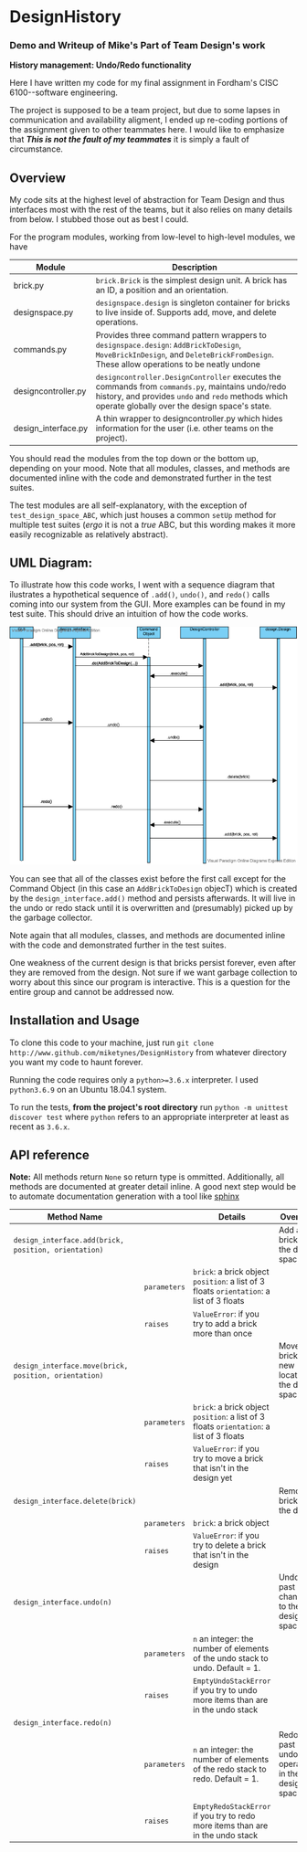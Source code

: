 # DesignHistory
### Demo and Writeup of Mike's Part of Team Design's work
**History management: Undo/Redo functionality**

Here I have written my code for my final assignment in Fordham's CISC 6100--software engineering. 

The project is supposed to be a team project, but due to some lapses in communication and availability aligment, I ended up re-coding 
portions of the assignment given to other teammates here. I would like to emphasize that ***This is not the fault of my teammates*** it is simply a fault of circumstance. 

## Overview

My code sits at the highest level of abstraction for Team Design and thus interfaces most with the rest of the teams, but it also relies on many details from below. I stubbed those out as best I could.

For the program modules, working from low-level to high-level modules, we have

| Module              | Description                                                                                                                                                                                                                        |
|---------------------|------------------------------------------------------------------------------------------------------------------------------------------------------------------------------------------------------------------------------------|
| brick.py            |  `brick.Brick` is the simplest design unit.   A brick has an ID, a position and an orientation.                                                                                                                                                     |
| designspace.py      |  `designspace.design` is singleton container for bricks to live inside of.   Supports add, move, and delete operations.                                                                                                                                  |
| commands.py         |  Provides three command pattern wrappers to `designspace.design`: `AddBrickToDesign`, `MoveBrickInDesign`, and `DeleteBrickFromDesign`. These allow operations to be neatly undone                                                                                                            |
| designcontroller.py |  `designcontroller.DesignController` executes the commands from `commands.py`, maintains undo/redo history, and provides `undo` and `redo` methods which operate globally over the design space's state.
| design_interface.py | A thin wrapper to designcontroller.py which hides information for the user (i.e. other teams on the project).                                                                                                                      |

You should read the modules from the top down or the bottom up, depending on your mood. Note that all modules, classes, and methods are documented inline with the code and demonstrated further in the test suites.

The test modules are all self-explanatory, with the exception of `test_design_space_ABC`, which just houses a common `setUp` method for multiple test
suites (*ergo* it is not a *true* ABC, but this wording makes it more easily recognizable as relatively abstract). 

## UML Diagram: 

To illustrate how this code works, I went with a sequence diagram that ilustrates a hypothetical sequence of `.add()`, `undo()`, and `redo()` calls coming into our system from the GUI. More examples can be found in my test suite. This should drive an intuition of how the code works.

![Sequence diagram illustrating system functionality](pics/AddUndoRedo.vpd.png)

You can see that all of the classes exist before the first call except for the Command Object (in this case an `AddBrickToDesign` objecT) which is created by the `design_interface.add()` method and persists afterwards. It will live in the undo or redo stack until it is overwritten and (presumably) picked up by the garbage collector. 

Note again that all modules, classes, and methods are documented inline with the code and demonstrated further in the test suites.

One weakness of the current design is that bricks persist forever, even after they are removed from the design. Not sure if we want garbage collection to worry about this since our program is interactive. This is a question for the entire group and cannot be addressed now.


## Installation and Usage
To clone this code to your machine, just run `git clone http://www.github.com/miketynes/DesignHistory` from whatever directory you want my code to haunt forever. 

Running the code requires only a `python>=3.6.x` interpreter. I used `python3.6.9` on an Ubuntu 18.04.1 system.

To run the tests, **from the project's root directory** run `python -m unittest discover test` where `python` refers to an appropriate interpreter at least as recent as `3.6.x`. 

## API reference

**Note:** All methods return `None` so return type is ommitted. Additionally, all methods are documented at greater detail inline. A good next step would be to automate documentation generation with a tool like [sphinx](http://www.sphinx-doc.org/en/master/)

| Method Name                                           |              | Details                                                                                     | Overview                                               |
|-------------------------------------------------------|--------------|---------------------------------------------------------------------------------------------|--------------------------------------------------------|
| `design_interface.add(brick, position, orientation)`  |              |                                                                                             | Add a brick to the design space                        |
|                                                       | `parameters` |  `brick`: a brick object   `position`: a list of 3 floats `orientation`: a list of 3 floats |                                                        |
|                                                       | `raises`     | `ValueError`: if you try to add a brick more than once                                      |                                                        |
| `design_interface.move(brick, position, orientation)` |              |                                                                                             | Move a brick to a new location in the design space     |
|                                                       | `parameters` | `brick`: a brick object   `position`: a list of 3 floats `orientation`: a list of 3 floats  |                                                        |
|                                                       | `raises `    | `ValueError`: if you try to move a brick that isn't in the design yet                       |                                                        |
| `design_interface.delete(brick)`                      |              |                                                                                             | Remove a brick from the design                         |
|                                                       | `parameters` | `brick`: a brick object                                                                     |                                                        |
|                                                       | `raises`     | `ValueError`: if you try to delete a brick that isn't in the design                         |                                                        |
| `design_interface.undo(n)`                            |              |                                                                                             | Undo the past `n` changes to the design space          |
|                                                       | `parameters` | `n` an integer: the number of elements of the undo stack to undo. Default = 1.              |                                                        |
|                                                       | `raises`     | `EmptyUndoStackError` if you try to undo more items than are in the undo stack              |                                                        |
| `design_interface.redo(n)`                            |              |                                                                                             |                                                        |
|                                                       | `parameters` | `n` an integer: the number of elements of the redo stack to redo. Default = 1.              | Redo the past `n` undo operations in the design space. |
|                                                       | `raises`     | `EmptyRedoStackError` if you try to redo more items than are in the undo stack              |                                                        |
